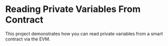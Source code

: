 # Reading Private Variables From Contract

This project demonstrates how you can read private variables from a smart contract via the EVM.
